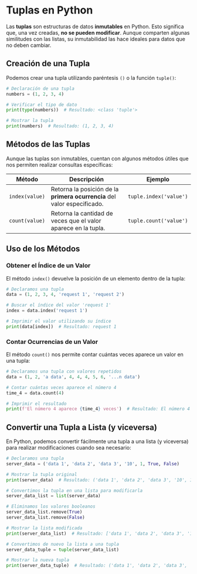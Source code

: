 # Tuplas en Python

Las **tuplas** son estructuras de datos **inmutables** en Python. Esto significa que, una vez creadas, **no se pueden modificar**. Aunque comparten algunas similitudes con las listas, su inmutabilidad las hace ideales para datos que no deben cambiar.

## Creación de una Tupla

Podemos crear una tupla utilizando paréntesis `()` o la función `tuple()`:

```python
# Declaración de una tupla
numbers = (1, 2, 3, 4)

# Verificar el tipo de dato
print(type(numbers))  # Resultado: <class 'tuple'>

# Mostrar la tupla
print(numbers)  # Resultado: (1, 2, 3, 4)
```

## Métodos de las Tuplas

Aunque las tuplas son inmutables, cuentan con algunos métodos útiles que nos permiten realizar consultas específicas:

| **Método**      | **Descripción**                                                        | **Ejemplo**             |
|------------------|------------------------------------------------------------------------|--------------------------|
| `index(value)`   | Retorna la posición de la **primera ocurrencia** del valor especificado. | `tuple.index('value')`   |
| `count(value)`   | Retorna la cantidad de veces que el valor aparece en la tupla.         | `tuple.count('value')`   |

## Uso de los Métodos

### Obtener el Índice de un Valor

El método `index()` devuelve la posición de un elemento dentro de la tupla:

```python
# Declaramos una tupla
data = (1, 2, 3, 4, 'request 1', 'request 2')

# Buscar el índice del valor 'request 1'
index = data.index('request 1')

# Imprimir el valor utilizando su índice
print(data[index])  # Resultado: request 1
```

### Contar Ocurrencias de un Valor

El método `count()` nos permite contar cuántas veces aparece un valor en una tupla:

```python
# Declaramos una tupla con valores repetidos
data = (1, 2, 'a data', 4, 4, 4, 5, 6, '...n data')

# Contar cuántas veces aparece el número 4
time_4 = data.count(4)

# Imprimir el resultado
print(f'El número 4 aparece {time_4} veces')  # Resultado: El número 4 aparece 3 veces
```

## Convertir una Tupla a Lista (y viceversa)

En Python, podemos convertir fácilmente una tupla a una lista (y viceversa) para realizar modificaciones cuando sea necesario:

```python
# Declaramos una tupla
server_data = ('data 1', 'data 2', 'data 3', '10', 1, True, False)

# Mostrar la tupla original
print(server_data)  # Resultado: ('data 1', 'data 2', 'data 3', '10', 1, True, False)

# Convertimos la tupla en una lista para modificarla
server_data_list = list(server_data)

# Eliminamos los valores booleanos
server_data_list.remove(True)
server_data_list.remove(False)

# Mostrar la lista modificada
print(server_data_list)  # Resultado: ['data 1', 'data 2', 'data 3', '10', 1]

# Convertimos de nuevo la lista a una tupla
server_data_tuple = tuple(server_data_list)

# Mostrar la nueva tupla
print(server_data_tuple)  # Resultado: ('data 1', 'data 2', 'data 3', '10', 1)
